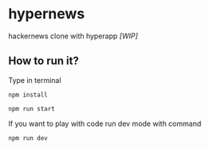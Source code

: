 # hypernews
hackernews clone with hyperapp *[WIP]*

## How to run it?
Type in terminal

```
npm install

npm run start
```

If you want to play with code run dev mode with command

```
npm run dev
```
